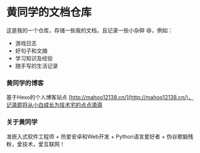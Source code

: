 # 黄同学的文档仓库

这是我的一个仓库，存储一些我的文档，且记录一些小杂碎 :smile:，例如：

+ 游戏日志
+ 好句子和文摘
+ 学习知识及经验
+ 随手写的生活记录

### 黄同学的博客

基于Hexo的个人博客站点 [http://mahoo12138.cn/](http://mahoo12138.cn/)，记录即将从小白成长为技术宅的点点滴滴

### 关于黄同学

准嵌入式软件工程师 + 热爱安卓和Web开发 + Python语言爱好者 + 伪谷歌脑残粉，爱技术，爱互联网！

